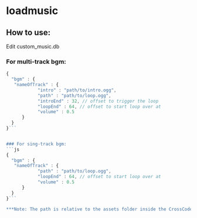 # loadmusic


## How to use:
Edit custom_music.db

### For multi-track bgm:
```js
{
  "bgm" : {
   "nameOfTrack" : {
            "intro" : "path/to/intro.ogg",
            "path" : "path/to/loop.ogg",
            "introEnd" : 32, // offset to trigger the loop
            "loopEnd" : 64, // offset to start loop over at
            "volume" : 0.5
      }
  }
}```


### For sing-track bgm:
```js
{
  "bgm" : {
   "nameOfTrack" : {
            "path" : "path/to/loop.ogg",
            "loopEnd" : 64, // offset to start loop over at
            "volume" : 0.5
      }
  }
}```

***Note: The path is relative to the assets folder inside the CrossCode directory
